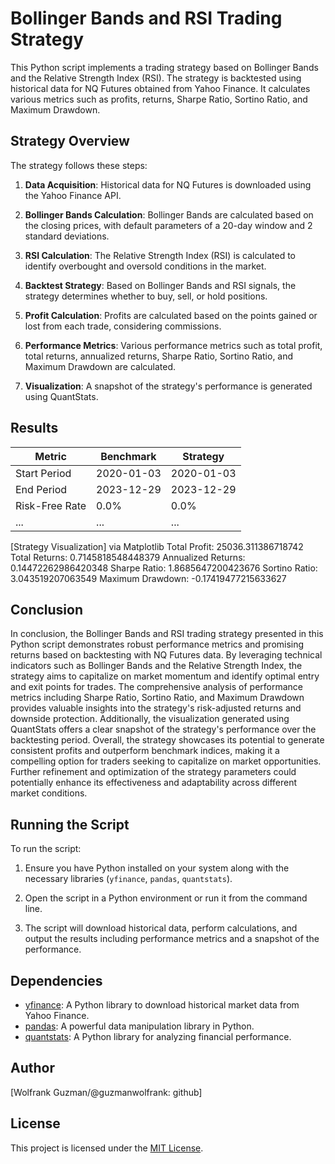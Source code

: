 # Bollinger Bands and RSI Trading Strategy

This Python script implements a trading strategy based on Bollinger Bands and the Relative Strength Index (RSI). The strategy is backtested using historical data for NQ Futures obtained from Yahoo Finance. It calculates various metrics such as profits, returns, Sharpe Ratio, Sortino Ratio, and Maximum Drawdown.

## Strategy Overview

The strategy follows these steps:

1. **Data Acquisition**: Historical data for NQ Futures is downloaded using the Yahoo Finance API.

2. **Bollinger Bands Calculation**: Bollinger Bands are calculated based on the closing prices, with default parameters of a 20-day window and 2 standard deviations.

3. **RSI Calculation**: The Relative Strength Index (RSI) is calculated to identify overbought and oversold conditions in the market.

4. **Backtest Strategy**: Based on Bollinger Bands and RSI signals, the strategy determines whether to buy, sell, or hold positions.

5. **Profit Calculation**: Profits are calculated based on the points gained or lost from each trade, considering commissions.

6. **Performance Metrics**: Various performance metrics such as total profit, total returns, annualized returns, Sharpe Ratio, Sortino Ratio, and Maximum Drawdown are calculated.

7. **Visualization**: A snapshot of the strategy's performance is generated using QuantStats.

## Results

| Metric                  | Benchmark    | Strategy    |
|-------------------------|--------------|-------------|
| Start Period            | 2020-01-03   | 2020-01-03  |
| End Period              | 2023-12-29   | 2023-12-29  |
| Risk-Free Rate          | 0.0%         | 0.0%        |
| ...                     | ...          | ...         |

[Strategy Visualization]
via Matplotlib
Total Profit: 25036.311386718742
Total Returns: 0.7145818548448379
Annualized Returns: 0.14472262986420348
Sharpe Ratio: 1.8685647200423676
Sortino Ratio: 3.043519207063549
Maximum Drawdown: -0.17419477215633627

## Conclusion

In conclusion, the Bollinger Bands and RSI trading strategy presented in this Python script demonstrates robust performance metrics and promising returns based on backtesting with NQ Futures data. By leveraging technical indicators such as Bollinger Bands and the Relative Strength Index, the strategy aims to capitalize on market momentum and identify optimal entry and exit points for trades. The comprehensive analysis of performance metrics including Sharpe Ratio, Sortino Ratio, and Maximum Drawdown provides valuable insights into the strategy's risk-adjusted returns and downside protection. Additionally, the visualization generated using QuantStats offers a clear snapshot of the strategy's performance over the backtesting period. Overall, the strategy showcases its potential to generate consistent profits and outperform benchmark indices, making it a compelling option for traders seeking to capitalize on market opportunities. Further refinement and optimization of the strategy parameters could potentially enhance its effectiveness and adaptability across different market conditions.

## Running the Script

To run the script:

1. Ensure you have Python installed on your system along with the necessary libraries (`yfinance`, `pandas`, `quantstats`).

2. Open the script in a Python environment or run it from the command line.

3. The script will download historical data, perform calculations, and output the results including performance metrics and a snapshot of the performance.

## Dependencies

- [yfinance](https://pypi.org/project/yfinance/): A Python library to download historical market data from Yahoo Finance.
- [pandas](https://pandas.pydata.org/): A powerful data manipulation library in Python.
- [quantstats](https://github.com/ranaroussi/quantstats): A Python library for analyzing financial performance.

## Author

[Wolfrank Guzman/@guzmanwolfrank: github]

## License

This project is licensed under the [MIT License](LICENSE).
